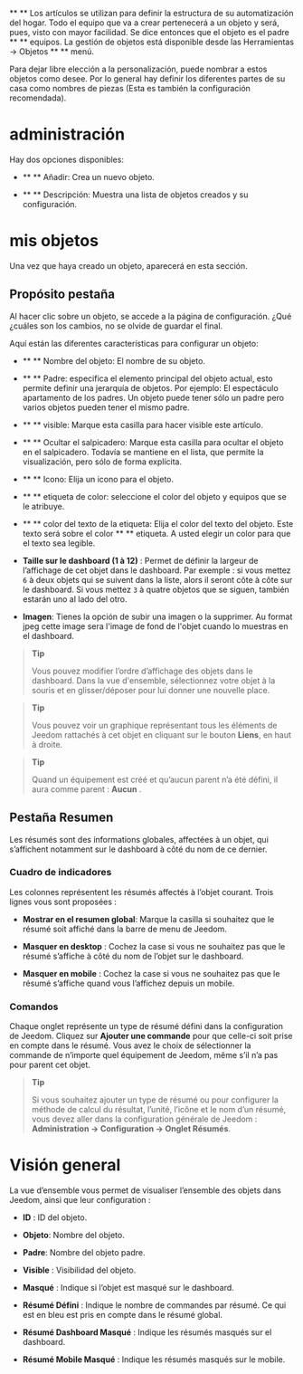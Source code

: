 ** ** Los artículos se utilizan para definir la estructura de su automatización del hogar.
Todo el equipo que va a crear pertenecerá a un objeto y
será, pues, visto con mayor facilidad. Se dice entonces que el objeto
es el padre ** ** equipos. La gestión de objetos está disponible
desde las Herramientas → Objetos ** ** menú.

Para dejar libre elección a la personalización, puede nombrar a estos
objetos como desee. Por lo general hay definir los diferentes
partes de su casa como nombres de piezas (Esta es también la
configuración recomendada).

administración
=======

Hay dos opciones disponibles:

-   ** ** Añadir: Crea un nuevo objeto.

-   ** ** Descripción: Muestra una lista de objetos creados
    y su configuración.

mis objetos
==========

Una vez que haya creado un objeto, aparecerá en esta sección.

Propósito pestaña
------------

Al hacer clic sobre un objeto, se accede a la página de configuración. ¿Qué
¿cuáles son los cambios, no se olvide de guardar el
final.

Aquí están las diferentes características para configurar un objeto:

-   ** ** Nombre del objeto: El nombre de su objeto.

-   ** ** Padre: especifica el elemento principal del objeto actual, esto permite
    definir una jerarquía de objetos. Por ejemplo: El espectáculo
    apartamento de los padres. Un objeto puede tener sólo un padre
    pero varios objetos pueden tener el mismo padre.

-   ** ** visible: Marque esta casilla para hacer visible este artículo.

-   ** ** Ocultar el salpicadero: Marque esta casilla para ocultar
    el objeto en el salpicadero. Todavía se mantiene en el
    lista, que permite la visualización, pero sólo
    de forma explícita.

-   ** ** Icono: Elija un icono para el objeto.

-   ** ** etiqueta de color: seleccione el color del objeto y
    equipos que se le atribuye.

-   ** ** color del texto de la etiqueta: Elija el color del texto
    del objeto. Este texto será sobre el color ** ** etiqueta. A usted
    elegir un color para que el texto sea legible.

-   **Taille sur le dashboard (1 à 12)** : Permet de définir la largeur
    de l’affichage de cet objet dans le dashboard. Par exemple : si vous
    mettez `6` à deux objets qui se suivent dans la liste, alors il
    seront côte à côte sur le dashboard. Si vous mettez `3` à quatre
    objetos que se siguen, también estarán uno al lado del otro.

-   **Imagen**: Tienes la opción de subir una imagen o la
    supprimer. Au format jpeg cette image sera l'image de fond de l'objet
    cuando lo muestras en el dashboard.

> **Tip**
>
> Vous pouvez modifier l’ordre d’affichage des objets dans le dashboard.
> Dans la vue d'ensemble, sélectionnez votre objet à la souris et 
> en glisser/déposer pour lui donner une nouvelle place.

> **Tip**
>
> Vous pouvez voir un graphique représentant tous les éléments de Jeedom
> rattachés à cet objet en cliquant sur le bouton **Liens**, en haut à
> droite.

> **Tip**
>
> Quand un équipement est créé et qu’aucun parent n’a été défini, il
> aura comme parent : **Aucun** .

Pestaña Resumen 
-------------

Les résumés sont des informations globales, affectées à un objet, qui
s’affichent notamment sur le dashboard à côté du nom de ce dernier.

### Cuadro de indicadores

Les colonnes représentent les résumés affectés à l’objet courant. Trois
lignes vous sont proposées :

-   **Mostrar en el resumen global**: Marque la casilla si
    souhaitez que le résumé soit affiché dans la barre de menu
    de Jeedom.

-   **Masquer en desktop** : Cochez la case si vous ne souhaitez pas que
    le résumé s’affiche à côté du nom de l’objet sur le dashboard.

-   **Masquer en mobile** : Cochez la case si vous ne souhaitez pas que
    le résumé s’affiche quand vous l’affichez depuis un mobile.

### Comandos

Chaque onglet représente un type de résumé défini dans la configuration
de Jeedom. Cliquez sur **Ajouter une commande** pour que celle-ci soit
prise en compte dans le résumé. Vous avez le choix de sélectionner la
commande de n’importe quel équipement de Jeedom, même s’il n’a pas pour
parent cet objet.

> **Tip**
>
> Si vous souhaitez ajouter un type de résumé ou pour configurer la
> méthode de calcul du résultat, l’unité, l’icône et le nom d’un résumé,
> vous devez aller dans la configuration générale de Jeedom :
> **Administration → Configuration → Onglet Résumés**.

Visión general
==============

La vue d’ensemble vous permet de visualiser l’ensemble des objets dans
Jeedom, ainsi que leur configuration :

-   **ID** : ID del objeto.

-   **Objeto**: Nombre del objeto.

-   **Padre**: Nombre del objeto padre.

-   **Visible** : Visibilidad del objeto.

-   **Masqué** : Indique si l’objet est masqué sur le dashboard.

-   **Résumé Défini** : Indique le nombre de commandes par résumé. Ce
    qui est en bleu est pris en compte dans le résumé global.

-   **Résumé Dashboard Masqué** : Indique les résumés masqués sur
    el dashboard.

-   **Résumé Mobile Masqué** : Indique les résumés masqués sur
    le mobile.


